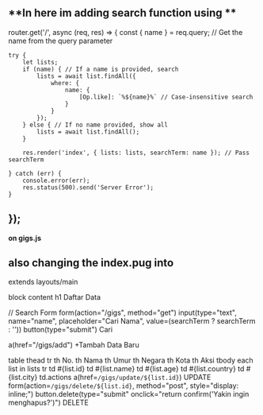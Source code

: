 **In here im adding search function using **
------------------------------------------------------------------------
router.get('/', async (req, res) => {
    const { name } = req.query; // Get the name from the query parameter

    try {
        let lists;
        if (name) { // If a name is provided, search
            lists = await list.findAll({
                where: {
                    name: {
                        [Op.like]: `%${name}%` // Case-insensitive search
                    }
                }
            });
        } else { // If no name provided, show all
            lists = await list.findAll();
        }

        res.render('index', { lists: lists, searchTerm: name }); // Pass searchTerm

    } catch (err) {
        console.error(err);
        res.status(500).send('Server Error');
    }
});
------------------------------------------------------------------------
**on gigs.js**

**also changing the index.pug into**
------------------------------------------------------------------------
extends layouts/main

block content
  h1 Daftar Data

  // Search Form
  form(action="/gigs", method="get")
    input(type="text", name="name", placeholder="Cari Nama", value=(searchTerm ? searchTerm : ''))
    button(type="submit") Cari

  a(href="/gigs/add") +Tambah Data Baru

  table
    thead
      tr
        th No.
        th Nama
        th Umur
        th Negara
        th Kota
        th Aksi
    tbody
      each list in lists
        tr
          td #{list.id}
          td #{list.name}
          td #{list.age}
          td #{list.country}
          td #{list.city}
          td.actions
            a(href=`/gigs/update/${list.id}`) UPDATE
            form(action=`/gigs/delete/${list.id}`, method="post", style="display: inline;")
              button.delete(type="submit" onclick="return confirm('Yakin ingin menghapus?')") DELETE
              
